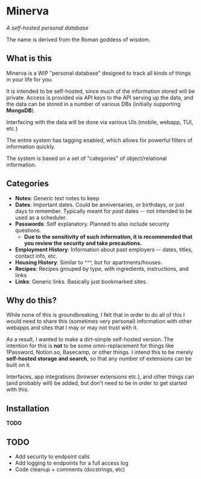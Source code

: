 # Minerva

_A self-hosted personal database_

The name is derived from the Roman goddess of wisdom.

## What is this

Minerva is a WIP "personal database" designed to track all kinds of things in your life for you.

It is intended to be self-hosted, since much of the information stored will be private.
Access is provided via API keys to the API serving up the data, and the data can be stored in
a number of various DBs (initially supporting **MongoDB**).

Interfacing with the data will be done via various UIs (mobile, webapp, TUI, etc.)

The entire system has tagging enabled, which allows for powerful filters of information quickly.

The system is based on a set of "categories" of object/relational information.

## Categories

- **Notes**:  Generic text notes to keep
- **Dates**:  Important dates.  Could be anniversaries, or birthdays, or just days to remember.  Typically meant for _past_ dates -- not intended to be used as a scheduler.
- **Passwords**:  Self explanatory.  Planned to also include security questions.
  - **Due to the sensitivity of such information, it is recommended that you review the security and take precautions.**
- **Employment History**:  Information about past employers -- dates, titles, contact info, etc.
- **Housing History**:  Similar to ^^^, but for apartments/houses.
- **Recipes**:  Recipes grouped by type, with ingredients, instructions, and links
- **Links**:  Generic links.  Basically just bookmarked sites.

## Why do this?

While none of this is groundbreaking, I felt that in order to do all of this I would need to share this (sometimes very personal) information with other webapps and sites that I may or may not trust with it.

As a result, I wanted to make a dirt-simple self-hosted version.  The intention for this is **not** to be some omni-replacement for things like 1Password, Notion.so, Basecamp, or other things.  I intend this to be merely **self-hosted storage and search**, so that any number of extensions can be built on it.

Interfaces, app integrations (browser extensions etc.), and other things can (and probably will) be added, but don't need to be in order to get started with this.

## Installation

**TODO**

## TODO

- Add security to endpoint calls
- Add logging to endpoints for a full access log
- Code cleanup + comments (docstrings, etc)